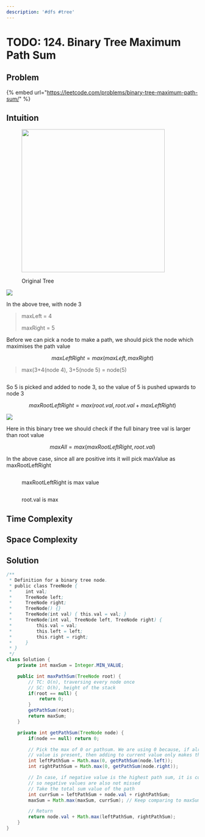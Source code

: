 ```yaml
---
description: '#dfs #tree'
---
```


# TODO: 124. Binary Tree Maximum Path Sum

## Problem

{% embed url="https://leetcode.com/problems/binary-tree-maximum-path-sum/" %}

## Intuition

<figure><img src="../.gitbook/assets/image (42).png" alt="" width="375"><figcaption><p>Original Tree</p></figcaption></figure>



![](<../.gitbook/assets/image (23).png>)&#x20;

In the above tree, with node 3

> maxLeft = 4
>
> maxRight = 5

Before we can pick a node to make a path, we should pick the node which maximises the path value

$$
maxLeftRight = max(maxLeft, maxRight)
$$

> max(3+4(node 4), 3+5(node 5) = node(5)&#x20;

<img src="../.gitbook/assets/image (41).png" alt="" data-size="original">&#x20;

So 5 is picked and added to node 3, so the value of 5 is pushed upwards to node 3&#x20;

$$
maxRootLeftRight = max(root.val, root.val+maxLeftRight)
$$

![](<../.gitbook/assets/image (33).png>)

Here in this binary tree we should check if the full binary tree val is larger than root value

$$
maxAll = max(maxRootLeftRight, root.val)
$$

In the above case, since all are positive ints it will pick maxValue as maxRootLeftRight

<figure><img src="../.gitbook/assets/image (38).png" alt=""><figcaption><p>maxRootLeftRight is max value</p></figcaption></figure>

<figure><img src="../.gitbook/assets/image (17).png" alt=""><figcaption><p>root.val is max</p></figcaption></figure>

## Time Complexity



## Space Complexity



## Solution

```java
/**
 * Definition for a binary tree node.
 * public class TreeNode {
 *     int val;
 *     TreeNode left;
 *     TreeNode right;
 *     TreeNode() {}
 *     TreeNode(int val) { this.val = val; }
 *     TreeNode(int val, TreeNode left, TreeNode right) {
 *         this.val = val;
 *         this.left = left;
 *         this.right = right;
 *     }
 * }
 */
class Solution {
    private int maxSum = Integer.MIN_VALUE;

    public int maxPathSum(TreeNode root) {
        // TC: O(n), traversing every node once
        // SC: O(h), height of the stack
        if(root == null) {
            return 0;
        }
        getPathSum(root);
        return maxSum;
    }

    private int getPathSum(TreeNode node) {
        if(node == null) return 0;

        // Pick the max of 0 or pathsum. We are using 0 because, if already a negative
        // value is present, then adding to current value only makes the value lower
        int leftPathSum = Math.max(0, getPathSum(node.left));
        int rightPathSum = Math.max(0, getPathSum(node.right));

        // In case, if negative value is the highest path sum, it is compared  to maxSum
        // so negative values are also not missed
        // Take the total sum value of the path
        int currSum = leftPathSum + node.val + rightPathSum;
        maxSum = Math.max(maxSum, currSum); // Keep comparing to maxSum at every iteration

        // Return 
        return node.val + Math.max(leftPathSum, rightPathSum);
    }
}
```

